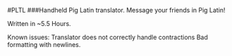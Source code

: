 #PLTL
###Handheld Pig Latin translator. Message your friends in Pig Latin! 

Written in ~5.5 Hours. 

Known issues:
Translator does not correctly handle contractions
Bad formatting with newlines.
